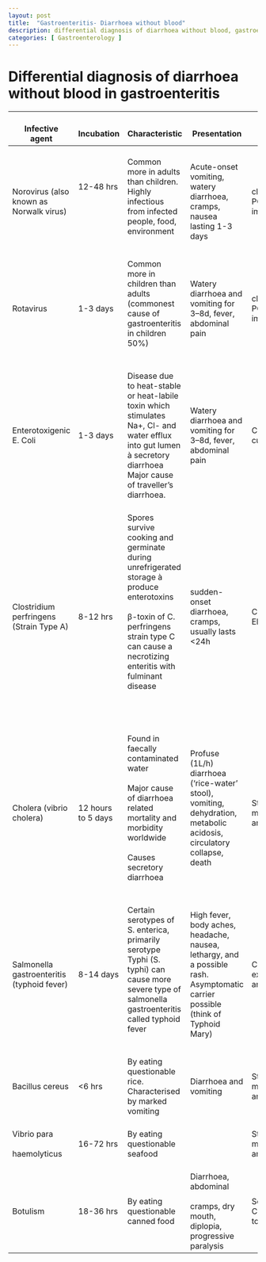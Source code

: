 ```yaml
---
layout: post
title:  "Gastroenteritis- Diarrhoea without blood"
description: differential diagnosis of diarrhoea without blood, gastroenteritis
categories: [ Gastroenterology ]
---
```

# Differential diagnosis of diarrhoea without blood in gastroenteritis

<table class="table-bordered">
<thead>
  <tr>
    <th>   <br>Infective agent   </th>
    <th>   <br>Incubation    </th>
    <th>   <br>Characteristic   </th>
    <th>   <br>Presentation   </th>
    <th>   <br>Diagnosis    </th>
    <th>   <br>Treatment   </th>
  </tr>
</thead>
<tbody>
  <tr>
    <td>   <br>Norovirus (also known as Norwalk virus)   </td>
    <td>   <br>12-48 hrs<br>   <br> <br>   <br>    </td>
    <td>   <br>Common more in adults than children. Highly   infectious from infected people, food, environment <br>   <br>    </td>
    <td>   <br>Acute-onset   vomiting, watery diarrhoea, cramps, nausea lasting 1-3 days   </td>
    <td>   <br>clinical, stool PCR,   enzyme immunoassay   </td>
    <td>   <br>Supportive as self-limiting   </td>
  </tr>
  <tr>
    <td>   <br>Rotavirus   </td>
    <td>   <br>1-3 days   </td>
    <td>   <br>Common more in children than adults   (commonest cause of gastroenteritis in children 50%) <br>   <br>    </td>
    <td>   <br>Watery diarrhoea and   vomiting for 3–8d, fever, abdominal pain   </td>
    <td>   <br>clinical, stool PCR,   enzyme immunoassay   </td>
    <td>   <br>Supportive as self-limiting, Routine   vaccination in UK   </td>
  </tr>
  <tr>
    <td>   <br>Enterotoxigenic E. Coli   </td>
    <td>   <br>1-3 days   </td>
    <td>   <br>Disease due to   heat-stable or heat-labile toxin which stimulates Na+, Cl- and   water efflux into gut lumen à secretory diarrhoea Major   cause of traveller’s diarrhoea.   </td>
    <td>   <br>Watery diarrhoea and   vomiting for 3–8d, fever, abdominal pain   </td>
    <td>   <br>Clinical, culture, PCR   </td>
    <td>   <br>Supportive as self-limiting but   antibiotics can have a role in shortening treatment duration   </td>
  </tr>
  <tr>
    <td>   <br>Clostridium perfringens (Strain Type A)   </td>
    <td>   <br>8-12 hrs   </td>
    <td>   <br>Spores survive   cooking and germinate during unrefrigerated storage à produce enterotoxins<br>   <br>β‎-toxin of C. perfringens strain   type C can cause a necrotizing enteritis with fulminant   disease<br>   <br> <br>   <br>    </td>
    <td>   <br>sudden-onset   diarrhoea, cramps, usually lasts &lt;24h   </td>
    <td>   <br>Clinical, PCR, ELISA    </td>
    <td>   <br>Supportive   </td>
  </tr>
  <tr>
    <td>   <br>Cholera (vibrio cholera)    </td>
    <td>   <br>12 hours to 5 days   </td>
    <td>   <br>Found in faecally contaminated water<br>   <br>Major cause of   diarrhoea related mortality and morbidity worldwide <br>   <br>Causes secretory   diarrhoea <br>   <br>    </td>
    <td>   <br>Profuse (1L/h)   diarrhoea (‘rice-water’ stool), vomiting,   dehydration, metabolic acidosis, circulatory collapse, death<br>   <br>    </td>
    <td>   <br>Stool microscopy and culture   </td>
    <td>   <br>Oral rehydration,   Rigler’s lactate, normal saline, electrolytes, zinc in children   </td>
  </tr>
  <tr>
    <td>   <br>Salmonella gastroenteritis (typhoid   fever)    </td>
    <td>   <br>8-14 days   </td>
    <td>   <br>Certain serotypes of S.   enterica, primarily serotype Typhi (S. typhi) can cause   more severe type of salmonella gastroenteritis called typhoid fever<br>   <br>    </td>
    <td>   <br>High fever, body   aches, headache, nausea, lethargy, and a possible rash. Asymptomatic carrier   possible (think of Typhoid Mary)   </td>
    <td>   <br>Clinical examination and culture   </td>
    <td>   <br>Ciprofloxacin    </td>
  </tr>
  <tr>
    <td>   <br>Bacillus cereus   </td>
    <td>   <br>&lt;6 hrs   </td>
    <td>   <br>By eating   questionable rice. Characterised by marked vomiting    </td>
    <td>   <br>Diarrhoea and   vomiting    </td>
    <td>   <br>Stool microscopy and culture   </td>
    <td>   <br>Supportive    </td>
  </tr>
  <tr>
    <td>   <br>Vibrio para<br>   <br>haemolyticus   </td>
    <td>   <br>16-72 hrs   </td>
    <td>   <br>By eating   questionable seafood   </td>
    <td>   <br>    </td>
    <td>   <br>Stool microscopy and culture   </td>
    <td>   <br>Supportive.   Antibiotic has a role   </td>
  </tr>
  <tr>
    <td>   <br>Botulism   </td>
    <td>   <br>18-36 hrs   </td>
    <td>   <br>By eating   questionable canned food   </td>
    <td>   <br>Diarrhoea, abdominal<br>   <br>cramps, dry mouth,   diplopia, progressive paralysis   </td>
    <td>   <br>Serum/faecal C. Bolulinum toxin   </td>
    <td>   <br>Manage in ITU with   mechanical ventilation   </td>
  </tr>
</tbody>
</table>
